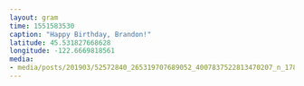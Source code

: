 ```yaml
---
layout: gram
time: 1551583530
caption: "Happy Birthday, Brandon!"
latitude: 45.531827668628
longitude: -122.6669818561
media:
- media/posts/201903/52572840_265319707689052_4007837522813470207_n_17849272930371701.jpg
---
```

